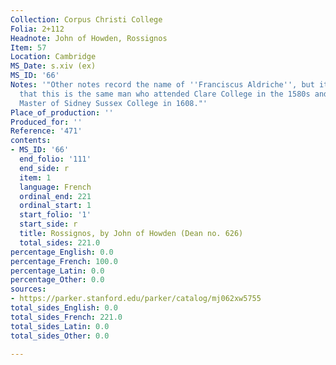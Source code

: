```yaml
---
Collection: Corpus Christi College
Folia: 2+112
Headnote: John of Howden, Rossignos
Item: 57
Location: Cambridge
MS_Date: s.xiv (ex)
MS_ID: '66'
Notes: '"Other notes record the name of ''Franciscus Aldriche'', but it seems unlikely
  that this is the same man who attended Clare College in the 1580s and rose to be
  Master of Sidney Sussex College in 1608."'
Place_of_production: ''
Produced_for: ''
Reference: '471'
contents:
- MS_ID: '66'
  end_folio: '111'
  end_side: r
  item: 1
  language: French
  ordinal_end: 221
  ordinal_start: 1
  start_folio: '1'
  start_side: r
  title: Rossignos, by John of Howden (Dean no. 626)
  total_sides: 221.0
percentage_English: 0.0
percentage_French: 100.0
percentage_Latin: 0.0
percentage_Other: 0.0
sources:
- https://parker.stanford.edu/parker/catalog/mj062xw5755
total_sides_English: 0.0
total_sides_French: 221.0
total_sides_Latin: 0.0
total_sides_Other: 0.0

---
```

